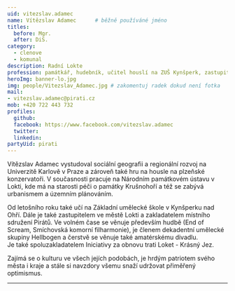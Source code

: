 ```yaml
---
uid: vitezslav.adamec
name: Vítězslav Adamec  	# běžně používáné jméno
titles:
  before: Mgr.
  after: DiS.
category:
  - clenove
  - komunal
description: Radní Lokte
profession: památkář, hudebník, učitel houslí na ZUŠ Kynšperk, zastupitel města Lokte, slamer
heroImg: banner-lo.jpg
img: people/Vitezslav_Adamec.jpg # zakomentuj radek dokud není fotka
mail:
- vitezslav.adamec@pirati.cz
mob: +420 722 443 732
profiles:
  github:
  facebook: https://www.facebook.com/vitezslav.adamec
  twitter:
  linkedin:
partyUid: pirati
---
```


Vítězslav Adamec vystudoval sociální geografii a regionální rozvoj na Univerzitě Karlově v Praze a zároveň také hru na housle na plzeňské konzervatoři. V současnosti pracuje na Národním památkovém ústavu v Lokti, kde má na starosti péči o památky Krušnohoří a též se zabývá urbanismem a územním plánováním.  
  
Od letošního roku také učí na Základní umělecké škole v Kynšperku nad Ohří. Dále je také zastupitelem ve městě Lokti a zakladatelem místního sdružení Pirátů. Ve volném čase se věnuje především hudbě (End of Scream, Smíchovská komorní filharmonie), je členem dekadentní umělecké skupiny Hellbogen a čerstvě se věnuje také amatérskému divadlu.  
Je také spoluzakladatelem Iniciativy za obnovu trati Loket - Krásný Jez.  
  
Zajímá se o kulturu ve všech jejích podobách, je hrdým patriotem svého města i kraje a stále si navzdory všemu snaží udržovat přiměřený optimismus.

---
